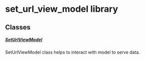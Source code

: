 



# set_url_view_model library











## Classes

##### [SetUrlViewModel](../view_model_pre_auth_view_models_set_url_view_model/SetUrlViewModel-class.md)



SetUrlViewModel class helps to interact with model to serve data.















